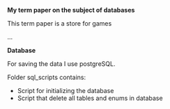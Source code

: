 **My term paper on the subject of databases**

This term paper is a store for games

...


**Database**

For saving the data I use postgreSQL.

Folder sql_scripts contains:
- Script for initializing the database
- Script that delete all tables and enums in database
